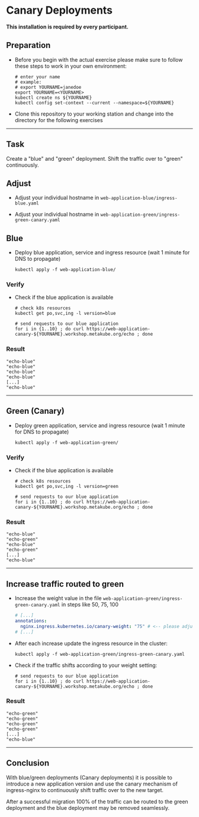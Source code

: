 # Canary Deployments

**This installation is required by every participant.**

## Preparation

* Before you begin with the actual exercise please make sure to follow these steps to work in your own environment:

  ```shell
  # enter your name
  # example:
  # export YOURNAME=janedoe
  export YOURNAME=<YOURNAME>
  kubectl create ns ${YOURNAME}
  kubectl config set-context --current --namespace=${YOURNAME}
  ```

* Clone this repository to your working station and change into the directory for the following exercises

---

## Task

Create a "blue" and "green" deployment. Shift the traffic over to "green" continuously.  

## Adjust

* Adjust your individual hostname in `web-application-blue/ingress-blue.yaml`

* Adjust your individual hostname in `web-application-green/ingress-green-canary.yaml`

## Blue

* Deploy blue application, service and ingress resource (wait 1 minute for DNS to propagate)

  ```shell
  kubectl apply -f web-application-blue/
  ```

### Verify

* Check if the blue application is available

  ```shell
  # check k8s resources
  kubectl get po,svc,ing -l version=blue
  
  # send requests to our blue application
  for i in {1..10} ; do curl https://web-application-canary-${YOURNAME}.workshop.metakube.org/echo ; done
  ```

### Result

  ```shell
  "echo-blue"
  "echo-blue"
  "echo-blue"
  "echo-blue"
  [...]
  "echo-blue"
  ```

---

## Green (Canary)

* Deploy green application, service and ingress resource  (wait 1 minute for DNS to propagate)

  ```shell
  kubectl apply -f web-application-green/
  ```

### Verify

* Check if the blue application is available

  ```shell
  # check k8s resources
  kubectl get po,svc,ing -l version=green
  
  # send requests to our blue application
  for i in {1..10} ; do curl https://web-application-canary-${YOURNAME}.workshop.metakube.org/echo ; done
  ```

### Result

  ```shell
  "echo-blue"
  "echo-green"
  "echo-blue"
  "echo-green"
  [...]
  "echo-blue"
  ```

---

## Increase traffic routed to green

* Increase the weight value in the file `web-application-green/ingress-green-canary.yaml` in steps like 50, 75, 100

  ```yaml
  # [...]
  annotations:
    nginx.ingress.kubernetes.io/canary-weight: "75" # <-- please adjust later up to 100
  # [...]
  ```

* After each increase update the ingress resource in the cluster:

  ```shell
  kubectl apply -f web-application-green/ingress-green-canary.yaml
  ```

* Check if the traffic shifts according to your weight setting:

  ```shell
  # send requests to our blue application
  for i in {1..10} ; do curl https://web-application-canary-${YOURNAME}.workshop.metakube.org/echo ; done
  ```

### Result

  ```shell
  "echo-green"
  "echo-green"
  "echo-green"
  "echo-green"
  [...]
  "echo-blue"
  ```

---

## Conclusion

With blue/green deployments (Canary deployments) it is possible to introduce a new application version
and use the canary mechanism of ingress-nginx to continuously shift traffic over to the new target.

After a successful migration 100% of the traffic can be routed to the green deployment and the blue deployment
may be removed seamlessly.
